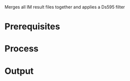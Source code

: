 Merges all IM result files together and applies a Ds595 filter

# Prerequisites

# Process

# Output
